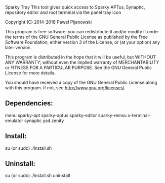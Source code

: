 Sparky Tray
This tool gives quick access to Sparky APTus, Synaptic, repository editor and root terminal via the panel tray icon

Copyright (C) 2014-2018 Paweł Pijanowski

This program is free software: you can redistribute it and/or modify
it under the terms of the GNU General Public License as published by
the Free Software Foundation, either version 3 of the License, or
(at your option) any later version.

This program is distributed in the hope that it will be useful,
but WITHOUT ANY WARRANTY; without even the implied warranty of
MERCHANTABILITY or FITNESS FOR A PARTICULAR PURPOSE.  See the
GNU General Public License for more details.

You should have received a copy of the GNU General Public License
along with this program.  If not, see <http://www.gnu.org/licenses/>.

Dependencies:
-------------
menu
sparky-apt
sparky-aptus
sparky-editor
sparky-remsu
x-terminal-emulator
synaptic
yad
zenity

Install:
-------------
su (or sudo) 
./install.sh

Uninstall:
-------------
su (or sudo)
./install.sh uninstall
